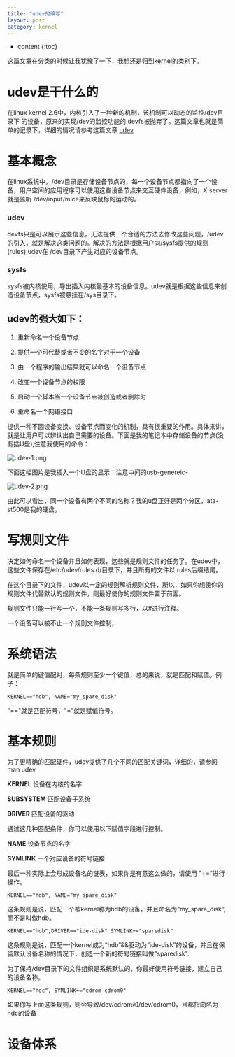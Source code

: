 ```yaml
---
title: "udev的编写"
layout: post
category: kernel
---
```


* content
{:toc}

这篇文章在分类的时候让我犹豫了一下，我想还是归到kernel的类别下。

# udev是干什么的

在linux kernel 2.6中，内核引入了一种新的机制，该机制可以动态的监控/dev目录下
的设备，原来的实现/dev的监控功能的 devfs被抛弃了。这篇文章也就是简单的记录下，详细的情况请参考这篇文章 [udev](http://www.reactivated.net/writing_udev_rules.html#testing)

# 基本概念
在linux系统中，/dev目录是存储设备节点的，每一个设备节点都指向了一个设备，用户空间的应用程序可以使用这些设备节点来交互硬件设备，例如，X server 就是监听
/dev/input/mice来反映鼠标的运动的。

### udev

devfs只是可以展示这些信息，无法提供一个合适的方法去修改这些问题，/udev的引入，就是解决这类问题的。解决的方法是根据用户向/sysfs提供的规则(rules),udev在
/dev目录下产生对应的设备节点。

### sysfs

sysfs被内核使用，导出插入内核最基本的设备信息。udev就是根据这些信息来创造设备节点，sysfs被悬挂在/sys目录下。

## udev的强大如下：

1. 重新命名一个设备节点

2. 提供一个可代替或者不变的名字对于一个设备

3. 由一个程序的输出结果就可以命名一个设备节点

4. 改变一个设备节点的权限

5. 启动一个脚本当一个设备节点被创造或者删除时

6. 重命名一个网络接口

提供一种不因设备变换、设备节点而变化的机制，具有很重要的作用。具体来讲，就是让用户可以辨认出自己需要的设备。下面是我的笔记本中存储设备的节点(没有插U盘),注意我使用的命令：


![udev-1.png](http://yuzibo.qiniudn.com/udev-1.png)

下面这幅图片是我插入一个U盘的显示：注意中间的usb-genereic-

![udev-2.png](http://yuzibo.qiniudn.com/udev-2.png)

由此可以看出，同一个设备有两个不同的名称？我的u盘正好是两个分区，ata-st500是我的硬盘。

# 写规则文件
决定如何命名一个设备并且如何表现，这些就是规则文件的任务了。在udev中，这些文件保存在/etc/udev/rules.d/目录下，并且所有的文件以.rules后缀结尾。

在这个目录下的文件，udev以一定的规则解析规则文件，所以，如果你想使你的规则文件代替默认的规则文件，则最好使你的规则文件置于前面。

规则文件只能一行写一个，不能一条规则写多行，以#进行注释。

一个设备可以被不止一个规则文件控制，

# 系统语法
就是简单的键值配对，每条规则至少一个键值，总的来说，就是匹配和赋值。例子：

	KERNEL=="hdb", NAME="my_spare_disk"

"=="就是匹配符号，"="就是赋值符号。

# 基本规则
为了更精确的匹配硬件，udev提供了几个不同的匹配关键词，详细的，请参阅man udev

__KERNEL__ 设备在内核的名字

__SUBSYSTEM__ 匹配设备子系统

__DRIVER__ 匹配设备的驱动

通过这几种匹配条件，你可以使用以下赋值字段进行控制。

__NAME__ 设备节点的名字

__SYMLINK__ 一个对应设备的符号链接

最后一种实际上会形成设备名的链表，如果你是有意这么做的，请使用 "+="进行操作。

	KERNEL=="hdb", NAME="my_spare_disk"

这条规则是说，匹配一个被kernel称为hdb的设备，并且命名为“my_spare_disk”,而不是叫做hdb。

	KERNEL=="hdb",DRIVER=="ide-disk" SYMLINK+="sparedisk"

这条规则是说，匹配一个kernel成为“hdb”&&驱动为“ide-disk”的设备，并且在保留默认设备名称的情况下，创造一个新的符号链接叫做"sparedisk".

为了保持/dev目录下的文件组织是系统默认的，你最好使用符号链接，建立自己的设备名称。`

	KERNEL=="hdc", SYMLINK+="cdrom cdrom0"

如果你写上面这条规则，则会导致/dev/cdrom和/dev/cdrom0，且都指向名为hdc的设备

# 设备体系










